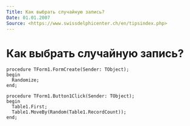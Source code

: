 ```yaml
---
Title: Как выбрать случайную запись?
Date: 01.01.2007
Source: <https://www.swissdelphicenter.ch/en/tipsindex.php>
---
```



Как выбрать случайную запись?
=============================

    procedure TForm1.FormCreate(Sender: TObject); 
    begin 
      Randomize; 
    end; 
     
    procedure TForm1.Button1Click(Sender: TObject); 
    begin 
      Table1.First; 
      Table1.MoveBy(Random(Table1.RecordCount)); 
    end; 

